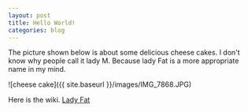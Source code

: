 ```yaml
---
layout: post
title: Hello World!
categories: blog
---
```


The picture shown below is about some delicious cheese cakes. I don't know why people call it lady M. Because lady Fat is a more appropriate name in my mind.

![cheese cake]({{ site.baseurl }}/images/IMG_7868.JPG)

Here is the wiki. [Lady Fat](https://ladym.com)